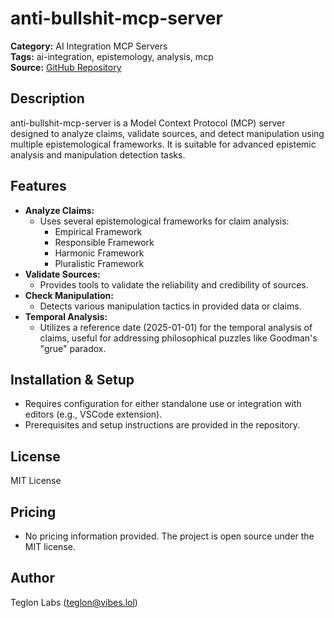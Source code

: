 # anti-bullshit-mcp-server

**Category:** AI Integration MCP Servers  
**Tags:** ai-integration, epistemology, analysis, mcp  
**Source:** [GitHub Repository](https://github.com/bmorphism/anti-bullshit-mcp-server)

## Description
anti-bullshit-mcp-server is a Model Context Protocol (MCP) server designed to analyze claims, validate sources, and detect manipulation using multiple epistemological frameworks. It is suitable for advanced epistemic analysis and manipulation detection tasks.

## Features
- **Analyze Claims:**
  - Uses several epistemological frameworks for claim analysis:
    - Empirical Framework
    - Responsible Framework
    - Harmonic Framework
    - Pluralistic Framework
- **Validate Sources:**
  - Provides tools to validate the reliability and credibility of sources.
- **Check Manipulation:**
  - Detects various manipulation tactics in provided data or claims.
- **Temporal Analysis:**
  - Utilizes a reference date (2025-01-01) for the temporal analysis of claims, useful for addressing philosophical puzzles like Goodman's "grue" paradox.

## Installation & Setup
- Requires configuration for either standalone use or integration with editors (e.g., VSCode extension).
- Prerequisites and setup instructions are provided in the repository.

## License
MIT License

## Pricing
- No pricing information provided. The project is open source under the MIT license.

## Author
Teglon Labs (teglon@vibes.lol)